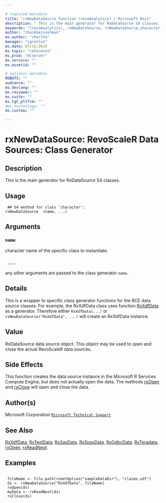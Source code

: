 ```yaml
--- 

# required metadata 
title: "rxNewDataSource function (revoAnalytics) | Microsoft Docs" 
description: " This is the main generator for RxDataSource S4 classes. " 
keywords: "(revoAnalytics), rxNewDataSource, rxNewDataSource,character-method, file, connection" 
author: "chuckheinzelman"
ms.author: "charlhe" 
manager: "cgronlun" 
ms.date: 07/15/2019
ms.topic: "reference" 
ms.prod: "mlserver" 
ms.service: "" 
ms.assetid: "" 

# optional metadata 
ROBOTS: "" 
audience: "" 
ms.devlang: "" 
ms.reviewer: "" 
ms.suite: "" 
ms.tgt_pltfrm: "" 
#ms.technology: "" 
ms.custom: "" 

--- 
```




 # rxNewDataSource: RevoScaleR Data Sources: Class Generator 
 ## Description

This is the main generator for RxDataSource S4 classes.


 ## Usage

```   
 ## S4 method for class `character':
rxNewDataSource  (name, ...)

```

 ## Arguments



 ### `name`
 character name of the specific class to instantiate. 


 ### ` ...`
 any other arguments are passed to the class generator `name`. 



 ## Details

This is a wrapper to specific class generator functions for the
RCE data source classes. For example, the RxXdfData class uses function
[RxXdfData](RxXdfData.md) as a generator. Therefore either `RxXdfData(...)`
or `rxNewDataSource("RxXdfData", ...)` will create an RxXdfData instance.


 ## Value

RxDataSource data source object. This object may be used to open and close the
actual RevoScaleR data sources.

 ## Side Effects 


This function creates the data source instance in the Microsoft R Services Compute Engine, but does not
actually open the data. The methods [rxOpen](rxOpen-methods.md) and
[rxClose](rxOpen-methods.md) will open and close the data.

 ## Author(s)
 Microsoft Corporation [`Microsoft Technical Support`](https://go.microsoft.com/fwlink/?LinkID=698556&clcid=0x409)


 ## See Also

[RxXdfData](RxXdfData.md),
[RxTextData](RxTextData.md),
[RxSasData](RxSasData.md),
[RxSpssData](RxSpssData.md),
[RxOdbcData](RxOdbcData.md),
[RxTeradata](RxTeradata.md),
[rxOpen](rxOpen-methods.md),
[rxReadNext](rxOpen-methods.md).

 ## Examples

 ```

  fileName <- file.path(rxGetOption("sampleDataDir"), "claims.xdf")
  ds <- rxNewDataSource("RxXdfData", fileName)
  rxOpen(ds)
  myData <- rxReadNext(ds)
  rxClose(ds)
```



